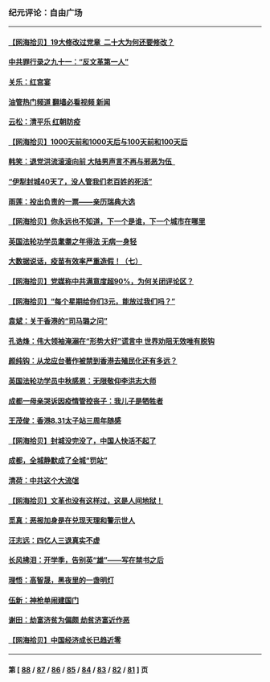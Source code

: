 ### 纪元评论：自由广场
---
#### [【网海拾贝】19大修改过党章  二十大为何还要修改？](../../pages/nsc993/n13823963.md?09140330) 
#### [中共罪行录之九十一：“反文革第一人”](../../pages/nsc993/n13823959.md?09140330) 
#### [关乐：红宫宴](../../pages/nsc993/n13823779.md?09140330) 
#### [油管热门频道 翻墙必看视频 新闻](ok?09140330)
#### [云松：清平乐 红朝防疫](../../pages/nsc993/n13823760.md?09140330) 
#### [【网海拾贝】1000天前和1000天后与100天前和100天后](../../pages/nsc993/n13823090.md?09140330) 
#### [韩笑：退党洪流滚滚向前 大陆男声言不再与邪恶为伍  ](../../pages/nsc993/n13823029.md?09140330) 
#### [“伊犁封城40天了，没人管我们老百姓的死活”](../../pages/nsc993/n13822781.md?09140330) 
#### [雨莲：投出负责的一票——亲历瑞典大选](../../pages/nsc993/n13822441.md?09140330) 
#### [【网海拾贝】你永远也不知道，下一个是谁，下一个城市在哪里](../../pages/nsc993/n13822187.md?09140330) 
#### [英国法轮功学员耄耋之年得法 无病一身轻](../../pages/nsc993/n13821415.md?09140330) 
#### [大数据说话，疫苗有效率严重造假！（七）](../../pages/nsc993/n13820824.md?09140330) 
#### [【网海拾贝】党媒称中共满意度超90%，为何关闭评论区？](../../pages/nsc993/n13820813.md?09140330) 
#### [【网海拾贝】“每个星期给你们3元，能放过我们吗？”](../../pages/nsc993/n13819989.md?09140330) 
#### [袁斌：关于香港的“司马璐之问”](../../pages/nsc993/n13819975.md?09140330) 
#### [孔诰烽：伟大领袖淹溺在“形势大好”谎言中  世界劝阻无效唯有脱钩](../../pages/nsc993/n13819903.md?09140330) 
#### [颜纯钩：从龙应台著作被禁到香港去殖民化还有多远？](../../pages/nsc993/n13819829.md?09140330) 
#### [英国法轮功学员中秋感恩：无限敬仰李洪志大师](../../pages/nsc993/n13819193.md?09140330) 
#### [成都一母亲哭诉因疫情管控丧子：我儿子是牺牲者](../../pages/nsc993/n13819089.md?09140330) 
#### [王茂俊：香港8.31太子站三周年随感](../../pages/nsc993/n13818741.md?09140330) 
#### [【网海拾贝】封城没完没了，中国人快活不起了](../../pages/nsc993/n13818367.md?09140330) 
#### [成都，全城静默成了全城“罚站”](../../pages/nsc993/n13818308.md?09140330) 
#### [清荷：中共这个大流氓](../../pages/nsc993/n13817607.md?09140330) 
#### [【网海拾贝】文革也没有这样过，这是人间地狱！](../../pages/nsc993/n13817602.md?09140330) 
#### [觅真：恶报加身是在兑现天理和警示世人](../../pages/nsc993/n13817153.md?09140330) 
#### [汪志远：四亿人三退真实不虚](../../pages/nsc993/n13817209.md?09140330) 
#### [长风拂泪：开学季，告别英“雄”——写在禁书之后](../../pages/nsc993/n13817147.md?09140330) 
#### [理悟：高智晟，黑夜里的一盏明灯](../../pages/nsc993/n13816672.md?09140330) 
#### [伍新：神枪单闹建国门](../../pages/nsc993/n13816657.md?09140330) 
#### [谢田：劫富济贫为偏颇 劫贫济富近作恶](../../pages/nsc993/n13816650.md?09140330) 
#### [【网海拾贝】中国经济成长已趋近零](../../pages/nsc993/n13816463.md?09140330) 

---
#### 第 [ [88](./88.md?09140330) / [87](./87.md?09140330) / [86](./86.md?09140330) / [85](./85.md?09140330) / [84](./84.md?09140330) / [83](./83.md?09140330) / [82](./82.md?09140330) / [81](./81.md?09140330) ] 页
